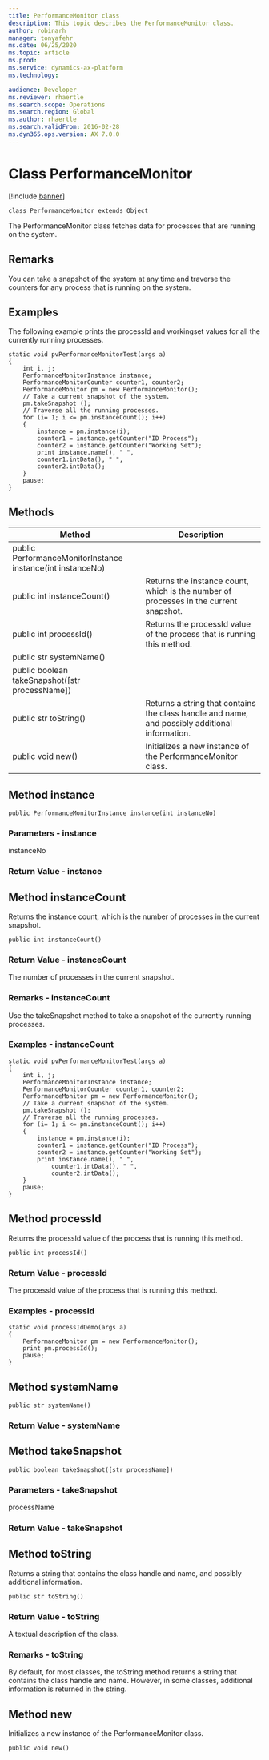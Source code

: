 ```yaml
---
title: PerformanceMonitor class
description: This topic describes the PerformanceMonitor class.
author: robinarh
manager: tonyafehr
ms.date: 06/25/2020
ms.topic: article
ms.prod: 
ms.service: dynamics-ax-platform
ms.technology: 

audience: Developer
ms.reviewer: rhaertle
ms.search.scope: Operations
ms.search.region: Global
ms.author: rhaertle
ms.search.validFrom: 2016-02-28
ms.dyn365.ops.version: AX 7.0.0
---
```


# Class PerformanceMonitor

[!include [banner](../includes/banner.md)]

```xpp
class PerformanceMonitor extends Object
```

The PerformanceMonitor class fetches data for processes that are running on the system.

## Remarks

You can take a snapshot of the system at any time and traverse the counters for any process that is running on the system.

## Examples

The following example prints the processId and workingset values for all the currently running processes.

```xpp
static void pvPerformanceMonitorTest(args a) 
{ 
    int i, j;  
    PerformanceMonitorInstance instance;  
    PerformanceMonitorCounter counter1, counter2;  
    PerformanceMonitor pm = new PerformanceMonitor();  
    // Take a current snapshot of the system. 
    pm.takeSnapshot ();  
    // Traverse all the running processes. 
    for (i= 1; i <= pm.instanceCount(); i++)  
    {  
        instance = pm.instance(i);  
        counter1 = instance.getCounter("ID Process");  
        counter2 = instance.getCounter("Working Set");  
        print instance.name(), " ",  
        counter1.intData(), " ",  
        counter2.intData();  
    } 
    pause;  
}
```

## Methods

| Method                                                     | Description                                                                                    |
|------------------------------------------------------------|------------------------------------------------------------------------------------------------|
| public PerformanceMonitorInstance instance(int instanceNo) |                                                                                                |
| public int instanceCount()                                 | Returns the instance count, which is the number of processes in the current snapshot.          |
| public int processId()                                     | Returns the processId value of the process that is running this method.                        |
| public str systemName()                                    |                                                                                                |
| public boolean takeSnapshot(\[str processName\])           |                                                                                                |
| public str toString()                                      | Returns a string that contains the class handle and name, and possibly additional information. |
| public void new()                                          | Initializes a new instance of the PerformanceMonitor class.                                    |

## Method instance

```xpp
public PerformanceMonitorInstance instance(int instanceNo)
```

### Parameters - instance

instanceNo  

### Return Value - instance

## Method instanceCount

Returns the instance count, which is the number of processes in the current snapshot.

```xpp
public int instanceCount()
```

### Return Value - instanceCount

The number of processes in the current snapshot.

### Remarks - instanceCount

Use the takeSnapshot method to take a snapshot of the currently running processes.

### Examples - instanceCount

```xpp
static void pvPerformanceMonitorTest(args a) 
{ 
    int i, j; 
    PerformanceMonitorInstance instance; 
    PerformanceMonitorCounter counter1, counter2; 
    PerformanceMonitor pm = new PerformanceMonitor(); 
    // Take a current snapshot of the system. 
    pm.takeSnapshot (); 
    // Traverse all the running processes. 
    for (i= 1; i <= pm.instanceCount(); i++) 
    { 
        instance = pm.instance(i); 
        counter1 = instance.getCounter("ID Process"); 
        counter2 = instance.getCounter("Working Set"); 
        print instance.name(), " ",  
            counter1.intData(), " ",  
            counter2.intData(); 
    } 
    pause; 
}
```

## Method processId

Returns the processId value of the process that is running this method.

```xpp
public int processId()
```

### Return Value - processId

The processId value of the process that is running this method.

### Examples - processId

```xpp
static void processIdDemo(args a) 
{ 
    PerformanceMonitor pm = new PerformanceMonitor(); 
    print pm.processId(); 
    pause; 
}
```

## Method systemName

```xpp
public str systemName()
```

### Return Value - systemName

## Method takeSnapshot

```xpp
public boolean takeSnapshot([str processName])
```

### Parameters - takeSnapshot

processName  

### Return Value - takeSnapshot

## Method toString

Returns a string that contains the class handle and name, and possibly additional information.

```xpp
public str toString()
```

### Return Value - toString

A textual description of the class.

### Remarks - toString

By default, for most classes, the toString method returns a string that contains the class handle and name. However, in some classes, additional information is returned in the string.

## Method new

Initializes a new instance of the PerformanceMonitor class.

```xpp
public void new()
```


